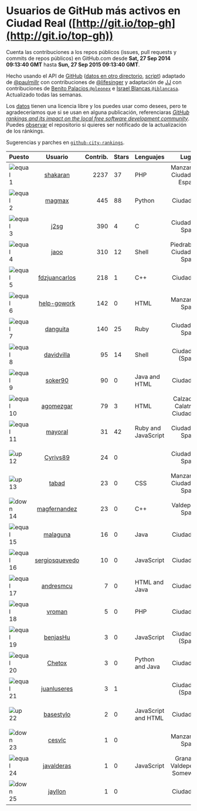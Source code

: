 
# Usuarios de GitHub más activos en Ciudad Real ([http://git.io/top-gh](http://git.io/top-gh))



  Cuenta las contribuciones a los repos públicos (issues, pull requests y commits de repos públicos) en GitHub.com desde  **Sat, 27 Sep 2014 09:13:40 GMT** hasta **Sun, 27 Sep 2015 09:13:40 GMT**.

  Hecho usando el API de [GitHub](http://github.com) ([datos en otro directorio](https://github.com/JJ/top-github-users-data/tree/master/data), [script](https://github.com/JJ/top-github-users)) adaptado de [@paulmillr](https://github.com/paulmillr) con contribuciones de [@lifesinger](https://github.com/lifesinger) y adaptación de [JJ](http://jj.github.io) con contribuciones de [Benito Palacios `@pleonex`](http://github.com/pleonex) e [Israel Blancas `@iblancasa`](https://github.com/iblancasa). Actualizado todas las semanas.

  Los [datos](https://github.com/JJ/top-github-users-data/tree/master/data) tienen una licencia libre y los puedes usar como desees, pero te agradeceríamos que si se usan en alguna publicación, referenciaras [*GitHub rankings and its impact on the local free software development community*](https://thewinnower.com/papers/github-rankings-and-its-impact-on-the-local-free-software-development-community). Puedes [observar](https://github.com/JJ/top-github-users-data/subscription) el repositorio si quieres ser notificado de la actualización de los ránkings.

  Sugerencias y parches en [`github-city-rankings`](http://github.com/JJ/github-city-rankings).


| Puesto   |  Usuario  |Contrib.| Stars | Lenguajes   |      Lugar      |  Avatar  |
|----------|:---------:|-------:|-------|-------------|:---------------:|----------|
|![equal](https://raw.githubusercontent.com/JJ/github-city-rankings/master/img/equal.gif) 1 | [shakaran](https://github.com/shakaran) | 2237 | 37 | PHP | Manzanares, Ciudad Real, España | <img src='https://avatars3.githubusercontent.com/u/14254?v=3&s=64' width="64" title='Ángel Guzmán Maeso'> |
|![equal](https://raw.githubusercontent.com/JJ/github-city-rankings/master/img/equal.gif) 2 | [magmax](https://github.com/magmax) | 445 | 88 | Python | Ciudad Real | <img src='https://avatars0.githubusercontent.com/u/584026?v=3&s=64' width="64" title='Miguel Ángel García'> |
|![equal](https://raw.githubusercontent.com/JJ/github-city-rankings/master/img/equal.gif) 3 | [j2sg](https://github.com/j2sg) | 390 | 4 | C | Ciudad Real, Spain | <img src='https://avatars0.githubusercontent.com/u/677220?v=3&s=64' width="64" title='Juan José Salazar García'> |
|![equal](https://raw.githubusercontent.com/JJ/github-city-rankings/master/img/equal.gif) 4 | [jaoo](https://github.com/jaoo) | 310 | 12 | Shell | Piedrabuena. Ciudad Real. Spain | <img src='https://avatars0.githubusercontent.com/u/690184?v=3&s=64' width="64" title='Jose Antonio Olivera Ortega'> |
|![equal](https://raw.githubusercontent.com/JJ/github-city-rankings/master/img/equal.gif) 5 | [fdzjuancarlos](https://github.com/fdzjuancarlos) | 218 | 1 | C++ | Ciudad Real | <img src='https://avatars0.githubusercontent.com/u/5560118?v=3&s=64' width="64" title=''> |
|![equal](https://raw.githubusercontent.com/JJ/github-city-rankings/master/img/equal.gif) 6 | [help-gowork](https://github.com/help-gowork) | 142 | 0 | HTML | Manzanares, Spain | <img src='https://avatars1.githubusercontent.com/u/13090983?v=3&s=64' width="64" title='GoWork'> |
|![equal](https://raw.githubusercontent.com/JJ/github-city-rankings/master/img/equal.gif) 7 | [danguita](https://github.com/danguita) | 140 | 25 | Ruby | Ciudad Real, Spain | <img src='https://avatars2.githubusercontent.com/u/126392?v=3&s=64' width="64" title='David Anguita'> |
|![equal](https://raw.githubusercontent.com/JJ/github-city-rankings/master/img/equal.gif) 8 | [davidvilla](https://github.com/davidvilla) | 95 | 14 | Shell | Ciudad Real (Spain) | <img src='https://avatars1.githubusercontent.com/u/838459?v=3&s=64' width="64" title='David Villa Alises'> |
|![equal](https://raw.githubusercontent.com/JJ/github-city-rankings/master/img/equal.gif) 9 | [soker90](https://github.com/soker90) | 90 | 0 | Java and HTML | Ciudad Real | <img src='https://avatars3.githubusercontent.com/u/8345188?v=3&s=64' width="64" title='Eduardo Parra'> |
|![equal](https://raw.githubusercontent.com/JJ/github-city-rankings/master/img/equal.gif) 10 | [agomezgar](https://github.com/agomezgar) | 79 | 3 | HTML | Calzada de Calatrava, Ciudad Real | <img src='https://avatars3.githubusercontent.com/u/11057399?v=3&s=64' width="64" title='Antonio Gómez'> |
|![equal](https://raw.githubusercontent.com/JJ/github-city-rankings/master/img/equal.gif) 11 | [mayoral](https://github.com/mayoral) | 31 | 42 | Ruby and JavaScript | Ciudad Real, Spain | <img src='https://avatars3.githubusercontent.com/u/5371?v=3&s=64' width="64" title='Luis Mayoral'> |
|![up](https://raw.githubusercontent.com/JJ/github-city-rankings/master/img/up.gif) 12 | [Cyrivs89](https://github.com/Cyrivs89) | 24 | 0 |  | Ciudad Real, Spain | <img src='https://avatars3.githubusercontent.com/u/5678211?v=3&s=64' width="64" title='Mario Romero'> |
|![up](https://raw.githubusercontent.com/JJ/github-city-rankings/master/img/up.gif) 13 | [tabad](https://github.com/tabad) | 23 | 0 | CSS | Manzanares, Ciudad Real, Spain | <img src='https://avatars1.githubusercontent.com/u/2183103?v=3&s=64' width="64" title='Tomás Abad'> |
|![down](https://raw.githubusercontent.com/JJ/github-city-rankings/master/img/down.gif) 14 | [magfernandez](https://github.com/magfernandez) | 23 | 0 | C++ | Valdepeñas, Spain | <img src='https://avatars3.githubusercontent.com/u/8645449?v=3&s=64' width="64" title='Miguel Ángel Gutierrez Fernández'> |
|![equal](https://raw.githubusercontent.com/JJ/github-city-rankings/master/img/equal.gif) 15 | [malaguna](https://github.com/malaguna) | 16 | 0 | Java | Ciudad Real | <img src='https://avatars0.githubusercontent.com/u/1560266?v=3&s=64' width="64" title='Miguel Ángel'> |
|![equal](https://raw.githubusercontent.com/JJ/github-city-rankings/master/img/equal.gif) 16 | [sergiosquevedo](https://github.com/sergiosquevedo) | 10 | 0 | JavaScript | Ciudad Real | <img src='https://avatars0.githubusercontent.com/u/1688176?v=3&s=64' width="64" title='Sergio Sánchez'> |
|![equal](https://raw.githubusercontent.com/JJ/github-city-rankings/master/img/equal.gif) 17 | [andresmcu](https://github.com/andresmcu) | 7 | 0 | HTML and Java | Ciudad Real | <img src='https://avatars1.githubusercontent.com/u/7127924?v=3&s=64' width="64" title='Andrés Manrique'> |
|![equal](https://raw.githubusercontent.com/JJ/github-city-rankings/master/img/equal.gif) 18 | [vroman](https://github.com/vroman) | 5 | 0 | PHP | Ciudad Real | <img src='https://avatars0.githubusercontent.com/u/45230?v=3&s=64' width="64" title='Víctor Román Archidona'> |
|![equal](https://raw.githubusercontent.com/JJ/github-city-rankings/master/img/equal.gif) 19 | [benjasHu](https://github.com/benjasHu) | 3 | 0 | JavaScript | Ciudad Real (Spain) | <img src='https://avatars1.githubusercontent.com/u/8950146?v=3&s=64' width="64" title='Benja Osuna'> |
|![equal](https://raw.githubusercontent.com/JJ/github-city-rankings/master/img/equal.gif) 20 | [Chetox](https://github.com/Chetox) | 3 | 0 | Python and Java | Ciudad Real | <img src='https://avatars1.githubusercontent.com/u/6731364?v=3&s=64' width="64" title='Jose Alberto Granados'> |
|![equal](https://raw.githubusercontent.com/JJ/github-city-rankings/master/img/equal.gif) 21 | [juanluseres](https://github.com/juanluseres) | 3 | 1 |  | Ciudad Real (Spain) | <img src='https://avatars3.githubusercontent.com/u/11028079?v=3&s=64' width="64" title=''> |
|![up](https://raw.githubusercontent.com/JJ/github-city-rankings/master/img/up.gif) 22 | [basestylo](https://github.com/basestylo) | 2 | 0 | JavaScript and HTML | Ciudad Real | <img src='https://avatars2.githubusercontent.com/u/11503528?v=3&s=64' width="64" title='David Martin Garcia'> |
|![down](https://raw.githubusercontent.com/JJ/github-city-rankings/master/img/down.gif) 23 | [cesvlc](https://github.com/cesvlc) | 1 | 0 |  | Manzanares, Spain | <img src='https://avatars1.githubusercontent.com/u/8170010?v=3&s=64' width="64" title='César'> |
|![equal](https://raw.githubusercontent.com/JJ/github-city-rankings/master/img/equal.gif) 24 | [javalderas](https://github.com/javalderas) | 1 | 0 | JavaScript | Granada / Valdepeñas / Somewhere | <img src='https://avatars0.githubusercontent.com/u/12311029?v=3&s=64' width="64" title='Juan A'> |
|![down](https://raw.githubusercontent.com/JJ/github-city-rankings/master/img/down.gif) 25 | [jayllon](https://github.com/jayllon) | 1 | 0 |  | Ciudad Real | <img src='https://avatars0.githubusercontent.com/u/10651380?v=3&s=64' width="64" title=''> |
